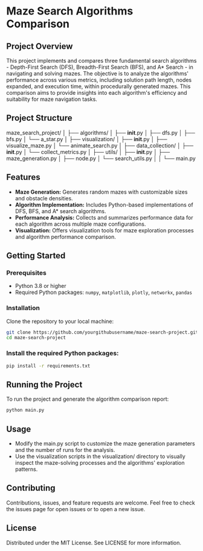 # Maze Search Algorithms Comparison

## Project Overview

This project implements and compares three fundamental search algorithms - Depth-First Search (DFS), Breadth-First Search (BFS), and A* Search - in navigating and solving mazes. The objective is to analyze the algorithms' performance across various metrics, including solution path length, nodes expanded, and execution time, within procedurally generated mazes. This comparison aims to provide insights into each algorithm's efficiency and suitability for maze navigation tasks.

## Project Structure

maze_search_project/
│
├── algorithms/
│   ├── __init__.py
│   ├── dfs.py
│   ├── bfs.py
│   └── a_star.py
│
├── visualization/
│   ├── __init__.py
│   ├── visualize_maze.py
│   └── animate_search.py
│
├── data_collection/
│   ├── __init__.py
│   └── collect_metrics.py
│
├── utils/
│   ├── __init__.py
│   ├── maze_generation.py
│   ├── node.py
│   └── search_utils.py
│
│
└── main.py


## Features

- **Maze Generation:** Generates random mazes with customizable sizes and obstacle densities.
- **Algorithm Implementation:** Includes Python-based implementations of DFS, BFS, and A* search algorithms.
- **Performance Analysis:** Collects and summarizes performance data for each algorithm across multiple maze configurations.
- **Visualization:** Offers visualization tools for maze exploration processes and algorithm performance comparison.

## Getting Started

### Prerequisites

- Python 3.8 or higher
- Required Python packages: `numpy`, `matplotlib`, `plotly`, `networkx`, `pandas`

### Installation

Clone the repository to your local machine:

```bash
git clone https://github.com/yourgithubusername/maze-search-project.git
cd maze-search-project

```

### Install the required Python packages:

```bash
pip install -r requirements.txt
```

## Running the Project

To run the project and generate the algorithm comparison report:

``` bash
python main.py

```

## Usage

- Modify the main.py script to customize the maze generation parameters and the number of runs for the analysis.
- Use the visualization scripts in the visualization/ directory to visually inspect the maze-solving processes and the algorithms' exploration patterns.

## Contributing

Contributions, issues, and feature requests are welcome. Feel free to check the issues page for open issues or to open a new issue.

## License

Distributed under the MIT License. See LICENSE for more information.
